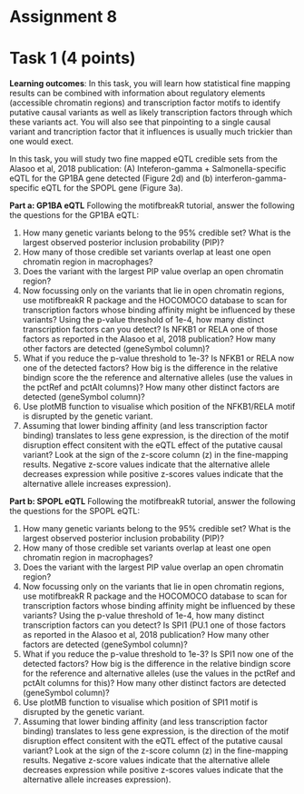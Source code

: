 # Assignment 8

# Task 1 (4 points)
**Learning outcomes**: In this task, you will learn how statistical fine mapping results can be combined with information about regulatory elements (accessible chromatin regions) and transcription factor motifs to identify putative causal variants as well as likely transcription factors through which these variants act. You will also see that pinpointing to a single causal variant and trancription factor that it influences is usually much trickier than one would exect.

In this task, you will study two fine mapped eQTL credible sets from the Alasoo et al, 2018 publication: (A) Inteferon-gamma + Salmonella-specific eQTL for the GP1BA gene detected (Figure 2d) and (b) interferon-gamma-specific eQTL for the SPOPL gene (Figure 3a).

**Part a: GP1BA eQTL**
Following the motifbreakR tutorial, answer the following the questions for the GP1BA eQTL:
1. How many genetic variants belong to the 95% credible set? What is the largest observed posterior inclusion probability (PIP)?
2. How many of those credible set variants overlap at least one open chromatin region in macrophages?
3. Does the variant with the largest PIP value overlap an open chromatin region?
4. Now focussing only on the variants that lie in open chromatin regions, use motifbreakR R package and the HOCOMOCO database to scan for transcription factors whose  binding affinity might be influenced by these variants? Using the p-value threshold of 1e-4, how many distinct transcription factors can you detect? Is NFKB1 or RELA one of those factors as reported in the Alasoo et al, 2018 publication? How many other factors are detected (geneSymbol column)?
5. What if you reduce the p-value threshold to 1e-3? Is NFKB1 or RELA now one of the detected factors? How big is the difference in the relative bindign score the the reference and alternative alleles (use the values in the pctRef and pctAlt columns)? How many other distinct factors are detected (geneSymbol column)?
6. Use plotMB function to visualise which position of the NFKB1/RELA motif is disrupted by the genetic variant.
7. Assuming that lower binding affinity (and less transcription factor binding) translates to less gene expression, is the direction of the motif disruption effect consitent with the eQTL effect of the putative causal variant? Look at the sign of the z-score column (z) in the fine-mapping results. Negative z-score values indicate that the alternative allele decreases expression while positive z-scores values indicate that the alternative allele increases expression).

**Part b: SPOPL eQTL**
Following the motifbreakR tutorial, answer the following the questions for the SPOPL eQTL:
1. How many genetic variants belong to the 95% credible set? What is the largest observed posterior inclusion probability (PIP)?
2. How many of those credible set variants overlap at least one open chromatin region in macrophages?
3. Does the variant with the largest PIP value overlap an open chromatin region?
4. Now focussing only on the variants that lie in open chromatin regions, use motifbreakR R package and the HOCOMOCO database to scan for transcription factors whose binding affinity might be influenced by these variants? Using the p-value threshold of 1e-4, how many distinct transcription factors can you detect? Is SPI1 (PU.1 one of those factors as reported in the Alasoo et al, 2018 publication? How many other factors are detected (geneSymbol column)?
5. What if you reduce the p-value threshold to 1e-3? Is SPI1 now one of the detected factors? How big is the difference in the relative bindign score for the reference and alternative alleles (use the values in the pctRef and pctAlt columns for this)? How many other distinct factors are detected (geneSymbol column)?
6. Use plotMB function to visualise which position of SPI1 motif is disrupted by the genetic variant.
7. Assuming that lower binding affinity (and less transcription factor binding) translates to less gene expression, is the direction of the motif disruption effect consitent with the eQTL effect of the putative causal variant? Look at the sign of the z-score column (z) in the fine-mapping results. Negative z-score values indicate that the alternative allele decreases expression while positive z-scores values indicate that the alternative allele increases expression).
